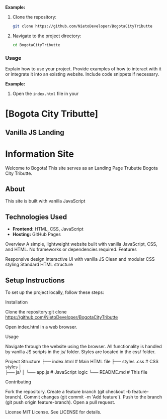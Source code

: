 

**Example:**

1. Clone the repository:

    ```bash
    git clone https://github.com/NietoDeveloper/BogotaCityTributte
    ```

2. Navigate to the project directory:

    ```bash
    cd BogotaCityTributte
    ```

### Usage

Explain how to use your project. Provide examples of how to interact with it or integrate it into an existing website. Include code snippets if necessary.

**Example:**

1. Open the `index.html` file in your




# [Bogota City Tributte]

## Vanilla JS Landing

# Information Site

Welcome to Bogota! This site serves as an Landing Page Trubutte Bogota City Tributte.

## About

This site is built with vanilla JavaScript

## Technologies Used

- **Frontend:** HTML, CSS, JavaScript
- **Hosting:** GitHub Pages

Overview
A simple, lightweight website built with vanilla JavaScript, CSS, and HTML. No frameworks or dependencies required.
Features

Responsive design
Interactive UI with vanilla JS
Clean and modular CSS styling
Standard HTML structure

## Setup Instructions

To set up the project locally, follow these steps:

Installation

Clone the repository:git clone <https://github.com/NietoDeveloper/BogotaCityTributte>


Open index.html in a web browser.

Usage

Navigate through the website using the browser.
All functionality is handled by vanilla JS scripts in the js/ folder.
Styles are located in the css/ folder.

Project Structure
├── index.html        # Main HTML file
├── styles .css       # CSS styles
│  
├── js/
│   └── app.js       # JavaScript logic
└── README.md         # This file

Contributing

Fork the repository.
Create a feature branch (git checkout -b feature-branch).
Commit changes (git commit -m 'Add feature').
Push to the branch (git push origin feature-branch).
Open a pull request.

License
MIT License. See LICENSE for details.

